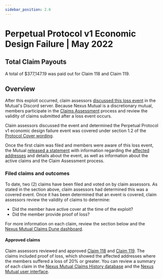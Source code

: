 ```yaml
---
sidebar_position: 2.6
---
```


# Perpetual Protocol v1 Economic Design Failure | May 2022

## Total Claim Payouts
A total of $377,147.19 was paid out for Claim 118 and Claim 119.

## Overview
After this exploit occurred, claim assessors [discussed this loss event](https://discordapp.com/channels/496296560624140298/689385874265342056/980881247368806470) in the Mutual's Discord server. Because Nexus Mutual is a discretionary mutual, members participate in the [Claims Assessment](/protocol/claims-assessment) process and review the validity of claims submitted after a loss event occurs.

Claim assessors discussed the event and determined the Perpetual Protocol v1 economic design failure event was covered under section 1.2 of the [Protocol Cover wording](https://uploads-ssl.webflow.com/62d8193ce9880895261daf4a/63d0f4c4cca088730ac54ccc_ProtocolCoverv1.0.pdf).

Once the first claim was filed and members were aware of this loss event, the Mutual [released a statement](https://discordapp.com/channels/496296560624140298/689385874265342056/980881247368806470) with information regarding the [affected addresses](https://docs.google.com/spreadsheets/d/15hajD9CatNgNMgjGq6QdvCw4dGqndFGG0V30vof2Smo/edit#gid=0) and details about the event, as well as information about the active claims and the Claim Assessment process.

### Filed claims and outcomes
To date, two (2) claims have been filed and voted on by claim assessors. As stated in the section above, claim assessors had determined this was a covered event. Once it has been determined that an event is covered, claim assessors review the validity of claims to determine:
* Did the member have active cover at the time of the exploit?
* Did the member provide proof of loss?

For more information on each claim, review the section below and the [Nexus Mutual Claims Dune dashboard](https://dune.com/nexus_mutual/claims). 

#### Approved claims
Claim assessors reviewed and approved [Claim 118](https://app.nexusmutual.io/claim-assessment/view-claim?claimId=118) and [Claim 119](https://app.nexusmutual.io/claim-assessment/view-claim?claimId=119). The claims included proof of loss, which showed the affected addresses where the members suffered a loss of 20% or greater. You can review a summary of each claim in the [Nexus Mutual Claims History database](https://nexusmutualdao.io/claims-history) and the [Nexus Mutual user interface](https://app.nexusmutual.io/assessment).

